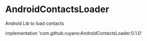 # AndroidContactsLoader
Android Lib to load contacts


implementation 'com.github.ruyano:AndroidContactsLoader:0.1.0'
